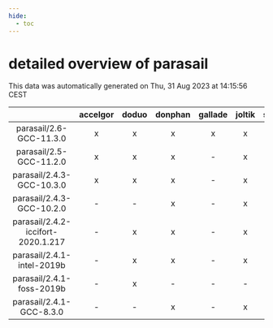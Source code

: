 ```yaml
---
hide:
  - toc
---
```


detailed overview of parasail
=============================


This data was automatically generated on Thu, 31 Aug 2023 at 14:15:56 CEST  

| |accelgor|doduo|donphan|gallade|joltik|skitty|swalot|victini|
| :---: | :---: | :---: | :---: | :---: | :---: | :---: | :---: | :---: |
|parasail/2.6-GCC-11.3.0|x|x|x|x|x|x|x|x|
|parasail/2.5-GCC-11.2.0|x|x|x|-|x|x|x|x|
|parasail/2.4.3-GCC-10.3.0|x|x|x|-|x|x|x|x|
|parasail/2.4.3-GCC-10.2.0|-|-|x|-|x|-|-|-|
|parasail/2.4.2-iccifort-2020.1.217|-|x|x|-|x|x|x|x|
|parasail/2.4.1-intel-2019b|-|x|x|-|x|x|-|x|
|parasail/2.4.1-foss-2019b|-|x|-|-|-|-|-|-|
|parasail/2.4.1-GCC-8.3.0|-|-|x|-|x|x|x|x|
